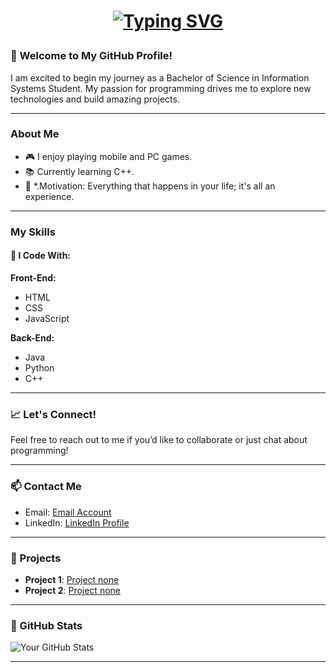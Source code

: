 <h1 align="center">

 [![Typing SVG](https://readme-typing-svg.demolab.com?font=Gilroy&weight=700&size=40&pause=1000&color=F7F7F7&width=600&height=60&lines=Hello,+I'm+@Markgian06+👾)]() </h1>

###

### 🚀 Welcome to My GitHub Profile!

I am excited to begin my journey as a Bachelor of Science in Information Systems Student. My passion for programming drives me to explore new technologies and build amazing projects.

---

### About Me

- 🎮 I enjoy playing mobile and PC games.
- 📚 Currently learning C++.
- 🎯 *.Motivation: Everything that happens in your life; it's all an experience.

---

### My Skills

#### 🔧 I Code With:

**Front-End:**
- HTML
- CSS
- JavaScript

**Back-End:**
- Java
- Python
- C++


---

### 📈 Let's Connect!

Feel free to reach out to me if you’d like to collaborate or just chat about programming!

---

### 📫 Contact Me

- Email: [Email Account](mailto:abejero.markgian@dfcamclp.edu.ph)
- LinkedIn: [LinkedIn Profile](https://www.linkedin.com/in/mark-gian-abejero-a69777298?utm_source=share&utm_campaign=share_via&utm_content=profile&utm_medium=android_app)

---

### 🌟 Projects

- **Project 1**: [Project none]()
- **Project 2**: [Project none]()

---

### 🔗 GitHub Stats

![Your GitHub Stats](https://github-readme-stats.vercel.app/api?username=Markgian06&show_icons=true&theme=radical)

---


